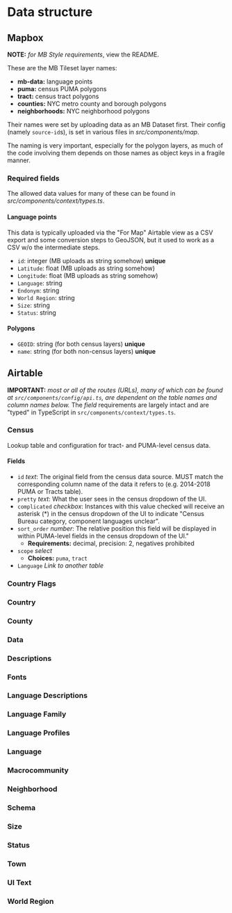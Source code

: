 # Data structure

## Mapbox

**NOTE:** _for MB Style requirements_, view the README.

These are the MB Tileset layer names:

- **mb-data:** language points
- **puma:** census PUMA polygons
- **tract:** census tract polygons
- **counties:** NYC metro county and borough polygons
- **neighborhoods:** NYC neighborhood polygons

Their names were set by uploading data as an MB Dataset first. Their config
(namely `source-id`s), is set in various files in _src/components/map_.

The naming is very important, especially for the polygon layers, as much of the
code involving them depends on those names as object keys in a fragile manner.

### Required fields

The allowed data values for many of these can be found in
_src/components/context/types.ts_.

#### Language points

This data is typically uploaded via the "For Map" Airtable view as a CSV export
and some conversion steps to GeoJSON, but it used to work as a CSV w/o the
intermediate steps.

- `id`: integer (MB uploads as string somehow) **unique**
- `Latitude`: float (MB uploads as string somehow)
- `Longitude`: float (MB uploads as string somehow)
- `Language`: string
- `Endonym`: string
- `World Region`: string
- `Size`: string
- `Status`: string

#### Polygons

- `GEOID`: string (for both census layers) **unique**
- `name`: string (for both non-census layers) **unique**

## Airtable

**IMPORTANT:** _most or all of the routes (URLs), many of which can be found at
`src/components/config/api.ts`, are dependent on the table names and column
names below._ The _field_ requirements are largely intact and are "typed" in
TypeScript in `src/components/context/types.ts`.

### Census

Lookup table and configuration for tract- and PUMA-level census data.

#### Fields

- `id` _text_: The original field from the census data source. MUST match the
  corresponding column name of the data it refers to (e.g. 2014-2018 PUMA or
  Tracts table).
- `pretty` _text_: What the user sees in the census dropdown of the UI.
- `complicated` _checkbox_: Instances with this value checked will receive an
  asterisk (\*) in the census dropdown of the UI to indicate \"Census Bureau
  category, component languages unclear\".
- `sort_order` _number_: The relative position this field will be displayed in
  within PUMA-level fields in the census dropdown of the UI."
  - **Requirements:** decimal, precision: 2, negatives prohibited
- `scope` _select_
  - **Choices:** `puma`, `tract`
- `Language` _Link to another table_

### Country Flags

### Country

### County

### Data

### Descriptions

### Fonts

### Language Descriptions

### Language Family

### Language Profiles

### Language

### Macrocommunity

### Neighborhood

### Schema

### Size

### Status

### Town

### UI Text

### World Region
